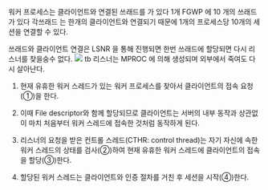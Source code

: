 워커 프로세스는 클라이언트와 연결된 쓰래드를 가 있다
1개 FGWP 에 10 개의 쓰래드가 있다
각쓰래드 는 한개의 클라이언트와 연결되기 때문에 1개의 프로세스당 10개의 세션을 연결할 수 있다.

쓰래드와 클라이언트 연결은 LSNR 을 통해 진행되면 한번 쓰래드에 할당되면 다시 리스너를 찾을숭수 없다.
![](https://i.imgur.com/iP1xuPS.png)
	tb 리스너는 MPROC 에 의해 생성되며 외부에서 죽여도 다시 살아난다.

1. 현재 유휴한 워커 스레드가 있는 워커 프로세스를 찾아서 클라이언트의 접속 요청(①)을 한다.
    
2. 이때 File descriptor와 함께 할당되므로 클라이언트는 서버의 내부 동작과 상관없이 마치 처음부터 워커 스레드에 접속한 것처럼 동작하게 된다.
    
3. 리스너의 요청을 받은 컨트롤 스레드(CTHR: control thread)는 자기 자신에 속한 워커 스레드의 상태를 검사(②)하여 현재 유휴한 워커 스레드에 클라이언트의 접속을 할당(③)한다.
    
4. 할당된 워커 스레드는 클라이언트와 인증 절차를 거친 후 세션을 시작(④)한다.